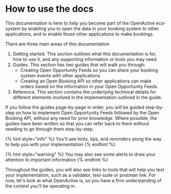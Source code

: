 # How to use the docs

This documentation is here to help you become part of the OpenActive eco-system by enabling you to open the data in your booking system to other applications, and to enable those other applications to make bookings.

There are three main areas of this documentation&#x20;

1. Getting started. This section outlines what this documentation is for, how to use it, and any supporting information or tools you may need.
2. Guides. This section has two guides that will walk you through:
   * Creating Open Opportunity Feeds so you can share your booking system events with other applications
   * Creating an Open Booking API so other applications can make orders based on the information in your Open Opportunity Feeds.
3. Reference. This section contains the underlying technical details for different elements involved in the implementation outlined in the guide.

If you follow the guides page-by-page in order, you will be guided step-by-step on how to implement Open Opportunity Feeds followed by the Open Booking API, without any need for prior knowledge. Where possible, the guides have been written so that you can refer back to them without needing to go through them step-by-step.

{% hint style="info" %}
You'll see hints, tips, and reminders along the way to help you with your implementation
{% endhint %}

{% hint style="warning" %}
You may also see some alerts to draw your attention to important information
{% endhint %}

Throughout the guides, you will also see links to tools that will help you test your implementation, such as a validator, test-suite or postman link. For now, let's look at what OpenActive is, so you have a firm understanding of the context you'll be operating in. &#x20;
